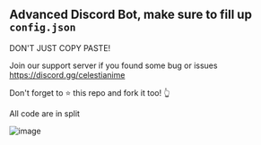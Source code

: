 ## Advanced Discord Bot, make sure to fill up `config.json`

DON'T JUST COPY PASTE!

Join our support server if you found some bug or issues
https://discord.gg/celestianime

Don't forget to ⭐ this repo and fork it too! 👆

All code are in split

![image](https://user-images.githubusercontent.com/70798582/103426718-05690380-4bee-11eb-81e6-b519b6c28825.png)
 
